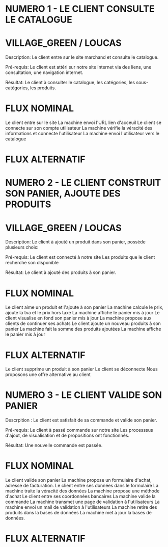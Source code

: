 # NUMERO 1 - LE CLIENT CONSULTE LE CATALOGUE
# VILLAGE_GREEN / LOUCAS

Description: Le client entre sur le site marchand et consulte le catalogue.

Pré-requis: Le client est attéri sur notre site internet via des liens, une consultation, une navigation internet.

Résultat: Le client à consulter le catalogue, les catégories, les sous-catégories, les produits.

# FLUX NOMINAL

Le client entre sur le site
La machine envoi l'URL lien d'acceuil
Le client se connecte sur son compte utilisateur
La machine vérifie la véracité des informations et connecte l'utilisateur
La machine envoi l'utilisateur vers le catalogue

# FLUX ALTERNATIF




# NUMERO 2 - LE CLIENT CONSTRUIT SON PANIER, AJOUTE DES PRODUITS
# VILLAGE_GREEN / LOUCAS


Description: Le client à ajouté un produit dans son panier, possède plusieurs choix:

Pré-requis: Le client est connecté à notre site
	    Les produits que le client recherche son disponible
	    

Résultat: Le client à ajouté des produits à son panier.

# FLUX NOMINAL

Le client aime un produit et l'ajoute à son panier
La machine calcule le prix, ajoute la tva et le prix hors taxe
La machine affiche le panier mis à jour
Le client visualise en fond son panier mis à jour
La machine propose aux clients de continuer ses achats
Le client ajoute un nouveau produits à son panier
La machine fait la somme des produits ajoutées
La machine affiche le panier mis à jour

# FLUX ALTERNATIF

Le client supprime un produit à son panier
Le client se déconnecte
Nous proposons une offre alternative au client




# NUMERO 3 - LE CLIENT VALIDE SON PANIER

Descrpition : Le client est satisfait de sa commande et valide son panier.

Pré-requis: Le client à passé commande sur notre site
	    Les processsus d'ajout, de visualisation et de propositions ont fonctionnés.
	    
Résultat: Une nouvelle commande est passée.

# FLUX NOMINAL

Le client valide son panier
La machine propose un formulaire d'achat, adresse de facturation.
Le client entre ses données dans le formulaire
La machine traite la véracité des données
La machine propose une méthode d'achat
Le client entre ses coordonnées bancaires
La machine valide la commande
La machine transmet une page de validation à l'utilisateurs
La machine envoi un mail de validation à l'utilisateurs
La machine retire des produits dans la bases de données
La machine met à jour la bases de données.

# FLUX ALTERNATIF
